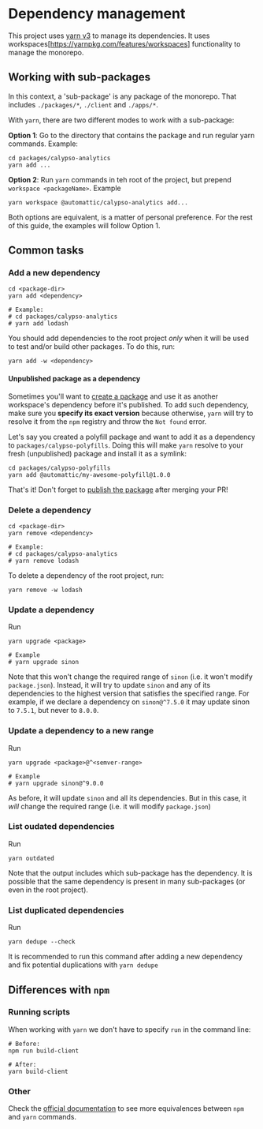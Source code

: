 # Dependency management

This project uses [yarn v3](https://yarnpkg.com/) to manage its dependencies. It uses workspaces[https://yarnpkg.com/features/workspaces] functionality to manage the monorepo.

## Working with sub-packages

In this context, a 'sub-package' is any package of the monorepo. That includes `./packages/*`, `./client` and `./apps/*`.

With `yarn`, there are two different modes to work with a sub-package:

**Option 1**: Go to the directory that contains the package and run regular yarn commands. Example:

```
cd packages/calypso-analytics
yarn add ...
```

**Option 2**: Run `yarn` commands in teh root of the project, but prepend `workspace <packageName>`. Example

```
yarn workspace @automattic/calypso-analytics add...
```

Both options are equivalent, is a matter of personal preference. For the rest of this guide, the examples will follow Option 1.

## Common tasks

### Add a new dependency

```
cd <package-dir>
yarn add <dependency>

# Example:
# cd packages/calypso-analytics
# yarn add lodash
```

You should add dependencies to the root project _only_ when it will be used to test and/or build other packages. To do this, run:

```
yarn add -w <dependency>
```

#### Unpublished package as a dependency

Sometimes you'll want to [create a package](https://github.com/Automattic/wp-calypso/blob/HEAD/docs/monorepo.md#a-sample-packagejson) and use it as another workspace's dependency before it's published. To add such dependency, make sure you **specify its exact version** because otherwise, `yarn` will try to resolve it from the `npm` registry and throw the `Not found` error.

Let's say you created a polyfill package and want to add it as a dependency to `packages/calypso-polyfills`. Doing this will make `yarn` resolve to your fresh (unpublished) package and install it as a symlink:

```
cd packages/calypso-polyfills
yarn add @automattic/my-awesome-polyfill@1.0.0
```

That's it! Don't forget to [publish the package](https://github.com/Automattic/wp-calypso/blob/HEAD/docs/monorepo.md#publishing) after merging your PR!

### Delete a dependency

```
cd <package-dir>
yarn remove <dependency>

# Example:
# cd packages/calypso-analytics
# yarn remove lodash
```

To delete a dependency of the root project, run:

```
yarn remove -w lodash
```

### Update a dependency

Run

```
yarn upgrade <package>

# Example
# yarn upgrade sinon
```

Note that this won't change the required range of `sinon` (i.e. it won't modify `package.json`). Instead, it will try to update `sinon` and any of its dependencies to the highest version that satisfies the specified range.
For example, if we declare a dependency on `sinon@^7.5.0` it may update sinon to `7.5.1`, but never to `8.0.0`.

### Update a dependency to a new range

Run

```
yarn upgrade <package>@^<semver-range>

# Example
# yarn upgrade sinon@^9.0.0
```

As before, it will update `sinon` and all its dependencies. But in this case, it _will_ change the required range (i.e. it will modify `package.json`)

### List oudated dependencies

Run

```
yarn outdated
```

Note that the output includes which sub-package has the dependency. It is possible that the same dependency is present in many sub-packages (or even in the root project).

### List duplicated dependencies

Run

```
yarn dedupe --check
```

It is recommended to run this command after adding a new dependency and fix potential duplications with `yarn dedupe`

## Differences with `npm`

### Running scripts

When working with `yarn` we don't have to specify `run` in the command line:

```
# Before:
npm run build-client

# After:
yarn build-client
```

### Other

Check the [official documentation](https://classic.yarnpkg.com/en/docs/migrating-from-npm/#toc-cli-commands-comparison) to see more equivalences between `npm` and `yarn` commands.
